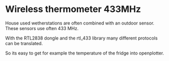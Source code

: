 # Wireless thermometer 433MHz

House used wetherstations are often combined with an outdoor sensor. These sensors use often 433 MHz.

With the RTL2838 dongle and the rtl\_433 library many different protocols can be translated.

So its easy to get for example the temperature of the fridge into openplotter.

